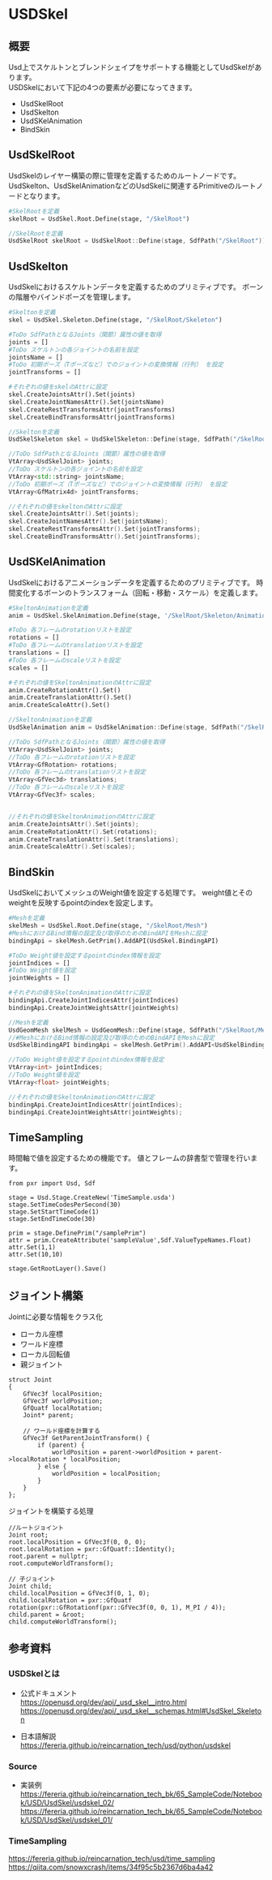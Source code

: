# USDSkel
## 概要
Usd上でスケルトンとブレンドシェイプをサポートする機能としてUsdSkelがあります。  
USDSkelにおいて下記の4つの要素が必要になってきます。
* UsdSkelRoot
* UsdSkelton
* UsdSKelAnimation
* BindSkin

## UsdSkelRoot
UsdSkelのレイヤー構築の際に管理を定義するためのルートノードです。  
UsdSkelton、UsdSkelAnimationなどのUsdSkelに関連するPrimitiveのルートノードとなります。
``` Python
#SkelRootを定義
skelRoot = UsdSkel.Root.Define(stage, "/SkelRoot")
```
``` C++
//SkelRootを定義
UsdSkelRoot skelRoot = UsdSkelRoot::Define(stage, SdfPath("/SkelRoot"))
```

## UsdSkelton
UsdSkelにおけるスケルトンデータを定義するためのプリミティブです。
ボーンの階層やバインドポーズを管理します。
``` Python
#Skeltonを定義
skel = UsdSkel.Skeleton.Define(stage, "/SkelRoot/Skeleton")

#ToDo SdfPathとなるJoints（関節）属性の値を取得
joints = []
#ToDo スケルトンの各ジョイントの名前を設定
jointsName = []
#ToDo 初期ポーズ（Tポーズなど）でのジョイントの変換情報（行列） を設定
jointTransforms = []

#それぞれの値をskelのAttrに設定
skel.CreateJointsAttr().Set(joints)
skel.CreateJointNamesAttr().Set(jointsName)
skel.CreateRestTransformsAttr(jointTransforms)
skel.CreateBindTransformsAttr(jointTransforms)
```
``` C++
//Skeltonを定義
UsdSkelSkeleton skel = UsdSkelSkeleton::Define(stage, SdfPath("/SkelRoot/Skeleton"));

//ToDo SdfPathとなるJoints（関節）属性の値を取得
VtArray<UsdSkelJoint> joints;
//ToDo スケルトンの各ジョイントの名前を設定
VtArray<std::string> jointsName;
//ToDo 初期ポーズ（Tポーズなど）でのジョイントの変換情報（行列） を設定
VtArray<GfMatrix4d> jointTransforms;

//それぞれの値をskeltonのAttrに設定
skel.CreateJointsAttr().Set(joints);
skel.CreateJointNamesAttr().Set(jointsName);
skel.CreateRestTransformsAttr().Set(jointTransforms);
skel.CreateBindTransformsAttr().Set(jointTransforms);
```

## UsdSKelAnimation
UsdSkelにおけるアニメーションデータを定義するためのプリミティブです。
時間変化するボーンのトランスフォーム（回転・移動・スケール）を定義します。
``` Python
#SkeltonAnimationを定義
anim = UsdSkel.SkelAnimation.Define(stage, '/SkelRoot/Skeleton/Animation')

#ToDo 各フレームのrotationリストを設定
rotations = []
#ToDo 各フレームのtranslationリストを設定
translations = []
#ToDo 各フレームのscaleリストを設定
scales = []

#それぞれの値をSkeltonAnimationのAttrに設定
anim.CreateRotationAttr().Set()
anim.CreateTranslationAttr().Set()
anim.CreateScaleAttr().Set()
```
``` C++
//SkeltonAnimationを定義
UsdSkelAnimation anim = UsdSkelAnimation::Define(stage, SdfPath("/SkelRoot/Skeleton/Animation"));

//ToDo SdfPathとなるJoints（関節）属性の値を取得
VtArray<UsdSkelJoint> joints;
//ToDo 各フレームのrotationリストを設定
VtArray<GfRotation> rotations;
//ToDo 各フレームのtranslationリストを設定
VtArray<GfVec3d> translations;
//ToDo 各フレームのscaleリストを設定
VtArray<GfVec3f> scales;


//それぞれの値をSkeltonAnimationのAttrに設定
anim.CreateJointsAttr().Set(joints);
anim.CreateRotationAttr().Set(rotations);
anim.CreateTranslationAttr().Set(translations);
anim.CreateScaleAttr().Set(scales);
```

## BindSkin
UsdSkelにおいてメッシュのWeight値を設定する処理です。
weight値とそのweightを反映するpointのindexを設定します。
``` Python
#Meshを定義
skelMesh = UsdSkel.Root.Define(stage, "/SkelRoot/Mesh")
#MeshにおけるBind情報の設定及び取得のためのBindAPIをMeshに設定
bindingApi = skelMesh.GetPrim().AddAPI(UsdSkel.BindingAPI)

#ToDo Weight値を設定するpointのindex情報を設定
jointIndices = []
#ToDo Weight値を設定
jointWeights = []

#それぞれの値をSkeltonAnimationのAttrに設定
bindingApi.CreateJointIndicesAttr(jointIndices)
bindingApi.CreateJointWeightsAttr(jointWeights)
```
``` C++
//Meshを定義
UsdGeomMesh skelMesh = UsdGeomMesh::Define(stage, SdfPath("/SkelRoot/Mesh"));
//#MeshにおけるBind情報の設定及び取得のためのBindAPIをMeshに設定
UsdSkelBindingAPI bindingApi = skelMesh.GetPrim().AddAPI<UsdSkelBindingAPI>();

//ToDo Weight値を設定するpointのindex情報を設定
VtArray<int> jointIndices;
//ToDo Weight値を設定
VtArray<float> jointWeights;

//それぞれの値をSkeltonAnimationのAttrに設定
bindingApi.CreateJointIndicesAttr(jointIndices);
bindingApi.CreateJointWeightsAttr(jointWeights);
```

## TimeSampling
時間軸で値を設定するための機能です。
値とフレームの辞書型で管理を行います。
``` TimeSampling
from pxr import Usd, Sdf

stage = Usd.Stage.CreateNew('TimeSample.usda')
stage.SetTimeCodesPerSecond(30)
stage.SetStartTimeCode(1)
stage.SetEndTimeCode(30)

prim = stage.DefinePrim("/samplePrim")
attr = prim.CreateAttribute('sampleValue',Sdf.ValueTypeNames.Float)
attr.Set(1,1)
attr.Set(10,10)

stage.GetRootLayer().Save()
``` 

## ジョイント構築
Jointに必要な情報をクラス化
* ローカル座標
* ワールド座標
* ローカル回転値
* 親ジョイント
```
struct Joint 
{
    GfVec3f localPosition;
    GfVec3f worldPosition;
    GfQuatf localRotation;
    Joint* parent;

    // ワールド座標を計算する
    GfVec3f GetParentJointTransform() {
        if (parent) {
            worldPosition = parent->worldPosition + parent->localRotation * localPosition;
        } else {
            worldPosition = localPosition;
        }
    }
};
```

ジョイントを構築する処理
```
//ルートジョイント
Joint root;
root.localPosition = GfVec3f(0, 0, 0);
root.localRotation = pxr::GfQuatf::Identity();
root.parent = nullptr;
root.computeWorldTransform();

// 子ジョイント
Joint child;
child.localPosition = GfVec3f(0, 1, 0); 
child.localRotation = pxr::GfQuatf rotation(pxr::GfRotationf(pxr::GfVec3f(0, 0, 1), M_PI / 4));
child.parent = &root;
child.computeWorldTransform();
```

## 参考資料
### USDSkelとは
* 公式ドキュメント  
https://openusd.org/dev/api/_usd_skel__intro.html  
https://openusd.org/dev/api/_usd_skel__schemas.html#UsdSkel_Skeleton

* 日本語解説  
https://fereria.github.io/reincarnation_tech/usd/python/usdskel

### Source
* 実装例  
https://fereria.github.io/reincarnation_tech_bk/65_SampleCode/Notebook/USD/UsdSkel/usdskel_02/  
https://fereria.github.io/reincarnation_tech_bk/65_SampleCode/Notebook/USD/UsdSkel/usdskel_01/

### TimeSampling
https://fereria.github.io/reincarnation_tech/usd/time_sampling
https://qiita.com/snowxcrash/items/34f95c5b2367d6ba4a42
